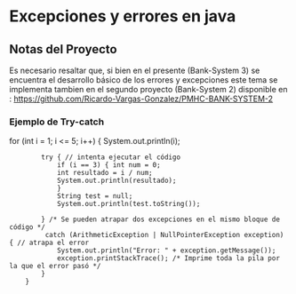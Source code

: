 # Excepciones y errores en java

## Notas del Proyecto

Es necesario resaltar que, si bien en el presente (Bank-System 3) se encuentra
el desarrollo básico de los errores y excepciones este tema
se implementa tambien en el segundo proyecto (Bank-System 2) disponible en :
<https://github.com/Ricardo-Vargas-Gonzalez/PMHC-BANK-SYSTEM-2>

### Ejemplo de Try-catch

for (int i = 1; i <= 5; i++) {
            System.out.println(i);

            try { // intenta ejecutar el código
                if (i == 3) { int num = 0;
                int resultado = i / num;
                System.out.println(resultado);
                }
                String test = null;
                System.out.println(test.toString());

            } /* Se pueden atrapar dos excepciones en el mismo bloque de código */
             catch (ArithmeticException | NullPointerException exception) { // atrapa el error
                System.out.println("Error: " + exception.getMessage());
                exception.printStackTrace(); /* Imprime toda la pila por la que el error pasó */
            }
        }
